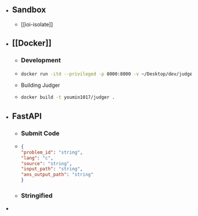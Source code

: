 - ## Sandbox
	- [[ioi-isolate]]
- ## [[Docker]]
	- ### Development
	- ```bash
	  docker run -itd --privileged -p 8000:8000 -v ~/Desktop/dev/judger:/app  --name compiler youmin1017/compilers
	  ```
	- Building Judger
	- ```bash
	  docker build -t youmin1017/judger .
	  ```
- ## FastAPI
	- ### Submit Code
	- ```json
	  {
	  "problem_id": "string",
	  "lang": "c",
	  "source": "string",
	  "input_path": "string",
	  "ans_output_path": "string"
	  }
	  ```
	- ### Stringified
-